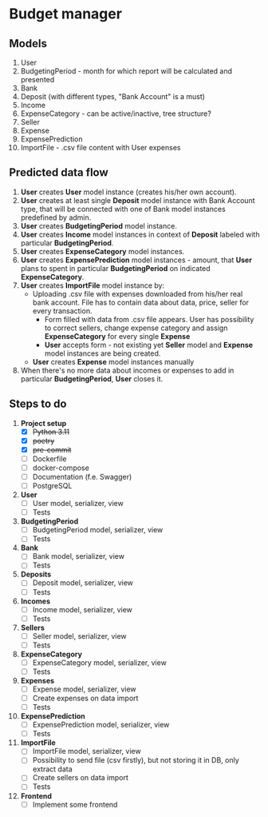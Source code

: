 # Budget manager

## Models

1. User
2. BudgetingPeriod - month for which report will be calculated and presented
3. Bank
4. Deposit (with different types, "Bank Account" is a must)
5. Income
6. ExpenseCategory - can be active/inactive, tree structure?
7. Seller
8. Expense
9. ExpensePrediction
10. ImportFile - .csv file content with User expenses


## Predicted data flow

1. **User** creates **User** model instance (creates his/her own account).
2. **User** creates at least single **Deposit** model instance with Bank Account type, that will be connected with one of Bank model instances predefined by admin.
3. **User** creates **BudgetingPeriod** model instance.
4. **User** creates **Income** model instances in context of **Deposit** labeled with particular **BudgetingPeriod**.
5. **User** creates **ExpenseCategory** model instances.
6. **User** creates **ExpensePrediction** model instances - amount, that **User** plans to spent in particular **BudgetingPeriod** on indicated **ExpenseCategory**.
7. **User** creates **ImportFile** model instance by:
   * Uploading .csv file with expenses downloaded from his/her real bank account. File has to contain data about data, price, seller for every transaction.
       - Form filled with data from .csv file appears. User has possibility to correct sellers, change expense category and assign **ExpenseCategory** for every single **Expense**
       - **User** accepts form - not existing yet **Seller** model and **Expense** model instances are being created.
   * **User** creates **Expense** model instances manually
8. When there's no more data about incomes or expenses to add in particular **BudgetingPeriod**, **User** closes it.


## Steps to do

1. **Project setup**
   - [x] ~~Python 3.11~~
   - [x] ~~poetry~~
   - [x] ~~pre-commit~~
   - [ ] Dockerfile
   - [ ] docker-compose
   - [ ] Documentation (f.e. Swagger)
   - [ ] PostgreSQL

2. **User**
   - [ ] User model, serializer, view
   - [ ] Tests

3. **BudgetingPeriod**
   - [ ] BudgetingPeriod model, serializer, view
   - [ ] Tests

4. **Bank**
   - [ ] Bank model, serializer, view
   - [ ] Tests

5. **Deposits**
   - [ ] Deposit model, serializer, view
   - [ ] Tests

6. **Incomes**
   - [ ] Income model, serializer, view
   - [ ] Tests

7. **Sellers**
   - [ ] Seller model, serializer, view
   - [ ] Tests

8. **ExpenseCategory**
   - [ ] ExpenseCategory model, serializer, view
   - [ ] Tests

9. **Expenses**
   - [ ] Expense model, serializer, view
   - [ ] Create expenses on data import
   - [ ] Tests

10. **ExpensePrediction**
    - [ ] ExpensePrediction model, serializer, view
    - [ ] Tests

11. **ImportFile**
    - [ ] ImportFile model, serializer, view
    - [ ] Possibility to send file (csv firstly), but not storing it in DB, only extract data
    - [ ] Create sellers on data import
    - [ ] Tests

12. **Frontend**
    - [ ] Implement some frontend
